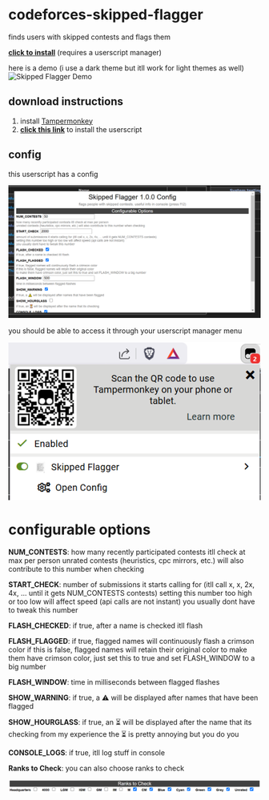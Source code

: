 # codeforces-skipped-flagger

finds users with skipped contests and flags them

[**click to install**](https://github.com/temporary77/codeforces-skipped-flagger/raw/main/codeforces-skipped-flagger.user.js) (requires a userscript manager)

here is a demo (i use a dark theme but itll work for light themes as well)
![Skipped Flagger Demo](./imgs/demo.gif)

## download instructions

1. install [Tampermonkey](https://tampermonkey.net/)
2. [**click this link**](https://github.com/temporary77/codeforces-skipped-flagger/raw/main/codeforces-skipped-flagger.user.js) to install the userscript

## config

this userscript has a config

![screenshot of config](./imgs/config.png)

you should be able to access it through your userscript manager menu

![screenshot of tampermonkey menu](./imgs/userscriptmenu.png)

# configurable options
**NUM_CONTESTS**: how many recently participated contests itll check at max per person
unrated contests (heuristics, cpc mirrors, etc.) will also contribute to this number when checking

**START_CHECK**: number of submissions it starts calling for (itll call x, x, 2x, 4x, ... until it gets NUM_CONTESTS contests)
setting this number too high or too low will affect speed (api calls are not instant)
you usually dont have to tweak this number

**FLASH_CHECKED**: if true, after a name is checked itll flash

**FLASH_FLAGGED**: if true, flagged names will continuously flash a crimson color
if this is false, flagged names will retain their original color
to make them have crimson color, just set this to true and set FLASH_WINDOW to a big number

**FLASH_WINDOW**: time in milliseconds between flagged flashes

**SHOW_WARNING**: if true, a ⚠️ will be displayed after names that have been flagged

**SHOW_HOURGLASS**: if true, an ⏳ will be displayed after the name that its checking
from my experience the ⏳ is pretty annoying but you do you

**CONSOLE_LOGS**: if true, itll log stuff in console

**Ranks to Check**: you can also choose ranks to check

![screenshot of ranks to check config](./imgs/config2.png)